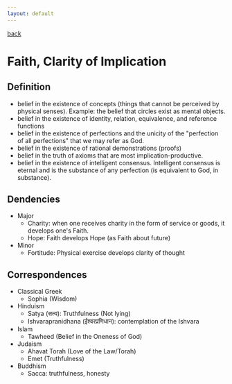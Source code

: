 ```yaml
---
layout: default
---
```

[back](./)

# Faith, Clarity of Implication

## Definition


- belief in the existence of concepts (things that cannot be perceived by physical senses). Example: the belief that circles exist as mental objects.
- belief in the existence of identity, relation, equivalence, and reference functions
- belief in the existence of perfections and the unicity of the "perfection of all perfections" that we may refer as God.
- belief in the existence of rational demonstrations (proofs)
- belief in the truth of axioms that are most implication-productive.
- belief in the existence of intelligent consensus. Intelligent consensus is eternal and is the substance of any perfection (is equivalent to God, in substance).


## Dendencies

- Major
    - Charity: when one receives charity in the form of service or goods, it develops one's Faith.
    - Hope: Faith develops Hope (as Faith about future)
- Minor
    - Fortitude: Physical exercise develops clarity of thought


## Correspondences

- Classical Greek
    - Sophia (Wisdom)
- Hinduism
    - Satya (सत्य): Truthfulness (Not lying)
    - Ishvarapranidhana (ईश्वरप्रणिधान): contemplation of the Ishvara
- Islam
    - Tawheed (Belief in the Oneness of God)
- Judaism
    - Ahavat Torah (Love of the Law/Torah)
    - Emet (Truthfulness)
- Buddhism
    - Sacca: truthfulness, honesty

